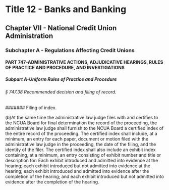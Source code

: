 
# Title 12 - Banks and Banking
## Chapter VII - National Credit Union Administration
### Subchapter A - Regulations Affecting Credit Unions
#### PART 747-ADMINISTRATIVE ACTIONS, ADJUDICATIVE HEARINGS, RULES OF PRACTICE AND PROCEDURE, AND INVESTIGATIONS
##### Subpart A-Uniform Rules of Practice and Procedure
###### § 747.38 Recommended decision and filing of record.
####### Filing of index.

(b)At the same time the administrative law judge files with and certifies to the NCUA Board for final determination the record of the proceeding, the administrative law judge shall furnish to the NCUA Board a certified index of the entire record of the proceeding. The certified index shall include, at a minimum, an entry for each paper, document or motion filed with the administrative law judge in the proceeding, the date of the filing, and the identity of the filer. The certified index shall also include an exhibit index containing, at a minimum, an entry consisting of exhibit number and title or description for: Each exhibit introduced and admitted into evidence at the hearing; each exhibit introduced but not admitted into evidence at the hearing; each exhibit introduced and admitted into evidence after the completion of the hearing; and each exhibit introduced but not admitted into evidence after the completion of the hearing.
